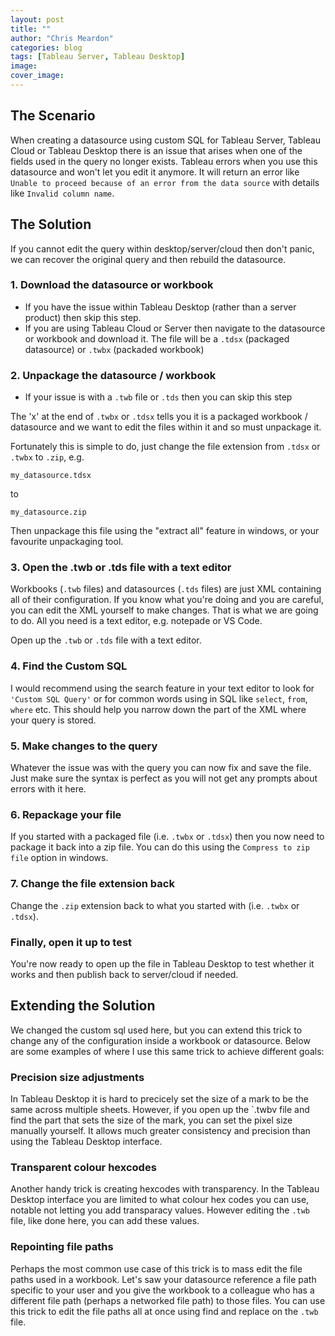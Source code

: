 ```yaml
---
layout: post
title: ""
author: "Chris Meardon"
categories: blog
tags: [Tableau Server, Tableau Desktop]
image:
cover_image:
---
```


## The Scenario

When creating a datasource using custom SQL for Tableau Server, Tableau Cloud or Tableau Desktop there is an issue that arises when one of the fields used in the query no longer exists. Tableau errors when you use this datasource and won't let you edit it anymore. It will return an error like `Unable to proceed because of an error from the data source` with details like `Invalid column name`.

## The Solution

If you cannot edit the query within desktop/server/cloud then don't panic, we can recover the original query and then rebuild the datasource.

### 1. Download the datasource or workbook

- If you have the issue within Tableau Desktop (rather than a server product) then skip this step.
- If you are using Tableau Cloud or Server then navigate to the datasource or workbook and download it. The file will be a `.tdsx` (packaged datasource) or `.twbx` (packaded workbook)

### 2. Unpackage the datasource / workbook

- If your issue is with a `.twb` file or `.tds` then you can skip this step

The 'x' at the end of `.twbx` or `.tdsx` tells you it is a packaged workbook / datasource and we want to edit the files within it and so must unpackage it.

Fortunately this is simple to do, just change the file extension from `.tdsx` or `.twbx` to `.zip`, e.g.

```
my_datasource.tdsx
```

to

```
my_datasource.zip
```

Then unpackage this file using the "extract all" feature in windows, or your favourite unpackaging tool.

### 3. Open the .twb or .tds file with a text editor

Workbooks (`.twb` files) and datasources (`.tds` files) are just XML containing all of their configuration. If you know what you're doing and you are careful, you can edit the XML yourself to make changes. That is what we are going to do. All you need is a text editor, e.g. notepade or VS Code.

Open up the `.twb` or `.tds` file with a text editor.

### 4. Find the Custom SQL

I would recommend using the search feature in your text editor to look for `'Custom SQL Query'` or for common words using in SQL like `select`, `from`, `where` etc. This should help you narrow down the part of the XML where your query is stored.

### 5. Make changes to the query

Whatever the issue was with the query you can now fix and save the file. Just make sure the syntax is perfect as you will not get any prompts about errors with it here.

### 6. Repackage your file

If you started with a packaged file (i.e. `.twbx` or `.tdsx`) then you now need to package it back into a zip file. You can do this using the `Compress to zip file` option in windows.

### 7. Change the file extension back

Change the `.zip` extension back to what you started with (i.e. `.twbx` or `.tdsx`).

### Finally, open it up to test

You're now ready to open up the file in Tableau Desktop to test whether it works and then publish back to server/cloud if needed.

## Extending the Solution

We changed the custom sql used here, but you can extend this trick to change any of the configuration inside a workbook or datasource. Below are some examples of where I use this same trick to achieve different goals:

### Precision size adjustments

In Tableau Desktop it is hard to precicely set the size of a mark to be the same across multiple sheets. However, if you open up the `.twbv file and find the part that sets the size of the mark, you can set the pixel size manually yourself. It allows much greater consistency and precision than using the Tableau Desktop interface.

### Transparent colour hexcodes

Another handy trick is creating hexcodes with transparency. In the Tableau Desktop interface you are limited to what colour hex codes you can use, notable not letting you add transparacy values. However editing the `.twb` file, like done here, you can add these values.

### Repointing file paths

Perhaps the most common use case of this trick is to mass edit the file paths used in a workbook. Let's saw your datasource reference a file path specific to your user and you give the workbook to a colleague who has a different file path (perhaps a networked file path) to those files. You can use this trick to edit the file paths all at once using find and replace on the `.twb` file.
